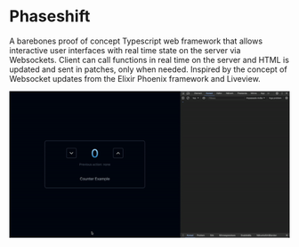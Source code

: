 # Phaseshift

A barebones proof of concept Typescript web framework that allows interactive user interfaces with real time state on the server via Websockets. Client can call functions in real time on the server and HTML is updated and sent in patches, only when needed. Inspired by the concept of Websocket updates from the Elixir Phoenix framework and Liveview.

![Phaseshift example](phaseshift_example.gif)
